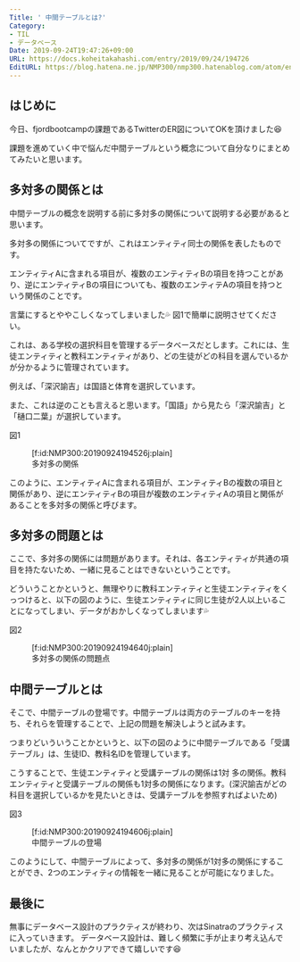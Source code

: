 ```yaml
---
Title: ' 中間テーブルとは?'
Category:
- TIL
- データベース
Date: 2019-09-24T19:47:26+09:00
URL: https://docs.koheitakahashi.com/entry/2019/09/24/194726
EditURL: https://blog.hatena.ne.jp/NMP300/nmp300.hatenablog.com/atom/entry/26006613439999824
---
```


## はじめに

今日、fjordbootcampの課題であるTwitterのER図についてOKを頂けました😆

課題を進めていく中で悩んだ中間テーブルという概念について自分なりにまとめてみたいと思います。

## 多対多の関係とは

中間テーブルの概念を説明する前に多対多の関係について説明する必要があると思います。

多対多の関係についてですが、これはエンティティ同士の関係を表したものです。

エンティティAに含まれる項目が、複数のエンティティBの項目を持つことがあり、逆にエンティティBの項目についても、複数のエンティテAの項目を持つという関係のことです。

言葉にするとややこしくなってしまいました💦
図1で簡単に説明させてください。

これは、ある学校の選択科目を管理するデータベースだとします。これには、生徒エンティティと教科エンティティがあり、どの生徒がどの科目を選んでいるかが分かるように管理されています。

例えば、「深沢諭吉」は国語と体育を選択しています。

また、これは逆のことも言えると思います。「国語」から見たら「深沢諭吉」と「樋口二葉」が選択しています。

図1
<figure class="figure-image figure-image-fotolife" title="多対多の関係">[f:id:NMP300:20190924194526j:plain]<figcaption>多対多の関係</figcaption></figure>

このように、エンティティAに含まれる項目が、エンティティBの複数の項目と関係があり、逆にエンティティBの項目が複数のエンティティAの項目と関係があることを多対多の関係と呼びます。


## 多対多の問題とは

ここで、多対多の関係には問題があります。それは、各エンティティが共通の項目を持たないため、一緒に見ることはできないということです。

どういうことかというと、無理やりに教科エンティティと生徒エンティティをくっつけると、以下の図のように、生徒エンティティに同じ生徒が2人以上いることになってしまい、データがおかしくなってしまいます💦

図2
<figure class="figure-image figure-image-fotolife" title="多対多の関係の問題点">[f:id:NMP300:20190924194640j:plain]<figcaption>多対多の関係の問題点</figcaption></figure>

## 中間テーブルとは

そこで、中間テーブルの登場です。中間テーブルは両方のテーブルのキーを持ち、それらを管理することで、上記の問題を解決しようと試みます。

つまりどいういうことかというと、以下の図のように中間テーブルである「受講テーブル」は、生徒ID、教科名IDを管理しています。

こうすることで、生徒エンティティと受講テーブルの関係は1対
多の関係。教科エンティティと受講テーブルの関係も1対多の関係になります。(深沢諭吉がどの科目を選択しているかを見たいときは、受講テーブルを参照すればよいため)

図3
<figure class="figure-image figure-image-fotolife" title="中間テーブルの登場">[f:id:NMP300:20190924194606j:plain]<figcaption>中間テーブルの登場</figcaption></figure>

このようにして、中間テーブルによって、多対多の関係が1対多の関係にすることができ、2つのエンティティの情報を一緒に見ることが可能になりました。


## 最後に

無事にデータベース設計のプラクティスが終わり、次はSinatraのプラクティスに入っていきます。
データベース設計は、難しく頻繁に手が止まり考え込んでいましたが、なんとかクリアできて嬉しいです😆
